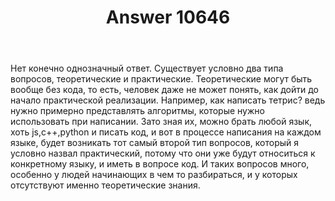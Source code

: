 ﻿---
title: "Answer 10646"
se.owner.user_id: 398200
se.owner.display_name: "Андрей Солуянов"
se.owner.link: "https://ru.meta.stackoverflow.com/users/398200/%d0%90%d0%bd%d0%b4%d1%80%d0%b5%d0%b9-%d0%a1%d0%be%d0%bb%d1%83%d1%8f%d0%bd%d0%be%d0%b2"
se.answer_id: 10646
se.question_id: 3851
se.post_type: answer
se.score: 1
se.is_accepted: False
---
<p>Нет конечно однозначный ответ. Существует условно два типа вопросов, теоретические и практические. Теоретические могут быть вообще без кода, то есть, человек даже не может понять, как дойти до начало практической реализации. Например, как написать тетрис? ведь нужно примерно представлять алгоритмы, которые нужно использовать при написании. Зато зная их, можно брать любой язык, хоть js,c++,python и писать код, и вот в процессе написания на каждом языке, будет возникать тот самый второй тип вопросов, который я условно назвал практический, потому что они уже будут относиться к конкретному языку, и иметь в вопросе код. И таких вопросов много, особенно у людей начинающих в чем то разбираться, и у которых отсутствуют именно теоретические знания.</p>
